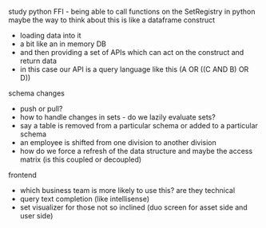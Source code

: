study python FFI - being able to call functions on the SetRegistry in python
maybe the way to think about this is like a dataframe construct
- loading data into it
- a bit like an in memory DB
- and then providing a set of APIs which can act on the construct and return data
- in this case our API is a query language like this (A OR ((C AND B) OR D)) 

schema changes
- push or pull?
- how to handle changes in sets - do we lazily evaluate sets?
- say a table is removed from a particular schema or added to a particular schema
- an employee is shifted from one division to another division
- how do we force a refresh of the data structure and maybe the access matrix (is this coupled or decoupled)

frontend 
- which business team is more likely to use this? are they technical
- query text completion (like intellisense)
- set visualizer for those not so inclined (duo screen for asset side and user side)